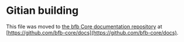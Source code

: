 Gitian building
================

This file was moved to [the bfb Core documentation repository](https://github.com/bfb-core/docs/blob/master/gitian-building.md) at [https://github.com/bfb-core/docs](https://github.com/bfb-core/docs).
